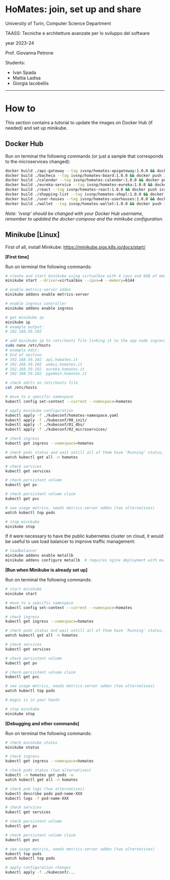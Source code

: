 # HoMates: join, set up and share

University of Turin, Computer Science Department

TAASS: Tecniche e architetture avanzate per lo sviluppo del software

year 2023-24

Prof. Giovanna Petrone

Students: 
- Ivan Spada
- Mattia Ladisa
- Giorgia Iacobellis

---


# How to

This section contains a tutorial to update the images on Docker Hub (if needed) and set up minikube.



## Docker Hub
Run on terminal the following commands (or just a sample that corresponds to the microservices changed):

```bash
docker build ./api-gateway --tag ivsnp/homates-apigateway:1.0.0 && docker push ivsnp/homates-apigateway:1.0.0 
docker build ./bacheca --tag ivsnp/homates-board:1.0.0 && docker push ivsnp/homates-board:1.0.0 
docker build ./calendar --tag ivsnp/homates-calendar:1.0.0 && docker push ivsnp/homates-calendar:1.0.0 
docker build ./eureka-service --tag ivsnp/homates-eureka:1.0.0 && docker push ivsnp/homates-eureka:1.0.0 
docker build ./react --tag ivsnp/homates-react:1.0.0 && docker push ivsnp/homates-react:1.0.0 
docker build ./shopping-list --tag ivsnp/homates-shopl:1.0.0 && docker push ivsnp/homates-shopl:1.0.0 
docker build ./user-houses --tag ivsnp/homates-userhouses:1.0.0 && docker push ivsnp/homates-userhouses:1.0.0 
docker build ./wallet --tag ivsnp/homates-wallet:1.0.0 && docker push ivsnp/homates-wallet:1.0.0 
```

*Note: 'ivsnp' should be changed with your Docker Hub username, remember to updated the docker-compose and the minikube configuration.*



## Minikube [Linux]

First of all, install Minikube: https://minikube.sigs.k8s.io/docs/start/ 



**[First time]**

Run on terminal the following commands:

```bash
# create and start minikube using virtualbox with 4 cpus and 6GB of memory
minikube start --driver=virtualbox --cpus=4 --memory=6144

# enable metrics-server addon
minikube addons enable metrics-server

# enable ingress controller
minikube addons enable ingress

# get minikube ip
minikube ip
# example output: 
# 192.168.59.102

# add minikube ip to /etc/hosts file linking it to the app node ingresses
sudo nano /etc/hosts
# example edit:
# End of section
# 192.168.59.102  api.homates.it
# 192.168.59.102  webui.homates.it
# 192.168.59.102  eureka.homates.it
# 192.168.59.102  pgadmin.homates.it

# check edits on /etc/hosts file
cat /etc/hosts

# move to a specific namespace
kubectl config set-context --current --namespace=homates

# apply minikube configuration
kubectl apply -f ./kubeconf/homates-namespace.yaml
kubectl apply -f ./kubeconf/00_init/
kubectl apply -f ./kubeconf/01_dbs/
kubectl apply -f ./kubeconf/02_microservices/

# check ingress
kubectl get ingress --namespace=homates

# check pods status and wait untill all of them have 'Running' status, otherwise debug
watch kubectl get all -n homates

# check services
kubectl get services

# check persistent volume
kubectl get pv

# check persistent volume claim
kubectl get pvc

# see usage metrics, needs metrics-server addon (two alternatives)
watch kubectl top pods

# stop minikube 
minikube stop
```

If it were necessary to have the public kubernetes cluster on cloud, it would be useful to use load balancer to improve traffic management:

```bash
# loadbalancer
minikube addons enable metallb
minikube addons configure metallb  # requires nginx deployment with multiple replicas
```



**[Run when Minikube is already set up]**

Run on terminal the following commands:

```bash
# start minikube
minikube start

# move to a specific namespace
kubectl config set-context --current --namespace=homates

# check ingress
kubectl get ingress --namespace=homates

# check pods status and wait untill all of them have 'Running' status, otherwise debug
watch kubectl get all -n homates

# check services
kubectl get services

# check persistent volume
kubectl get pv

# check persistent volume claim
kubectl get pvc

# see usage metrics, needs metrics-server addon (two alternatives)
watch kubectl top pods

# magic is in your hands

# stop minikube 
minikube stop
```



**[Debugging and other commands]**

Run on terminal the following commands:

```bash
# check minikube status
minikube status

# check ingress
kubectl get ingress --namespace=homates

# check pods status (two alternatives)
kubectl -n homates get pods -w
watch kubectl get all -n homates

# check pod logs (two alternatives)
kubectl describe pods pod-name-XXX
kubectl logs -f pod-name-XXX

# check services
kubectl get services

# check persistent volume
kubectl get pv

# check persistent volume claim
kubectl get pvc

# see usage metrics, needs metrics-server addon (two alternatives)
kubectl top pods
watch kubectl top pods

# apply configuration changes
kubectl apply -f ./kubeconf/...
```

